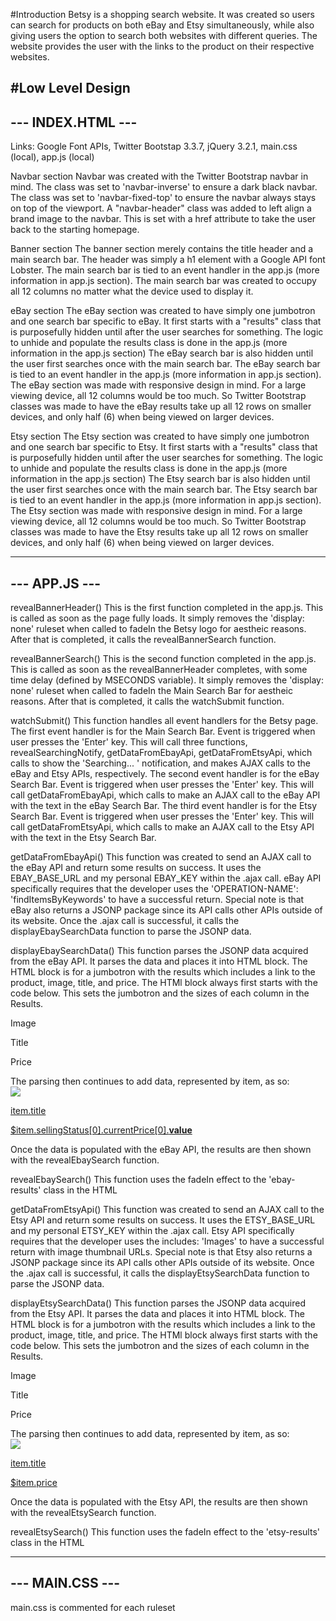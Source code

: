 #Introduction
Betsy is a shopping search website. It was created so users can search for products on both eBay and Etsy simultaneously, while also giving users the option to search both websites with different queries. The website provides the user with the links to the product on their respective websites.

#Low Level Design
------------------
--- INDEX.HTML ---
------------------
Links: Google Font APIs, Twitter Bootstap 3.3.7, jQuery 3.2.1, main.css (local), app.js (local)

Navbar section
  Navbar was created with the Twitter Bootstrap navbar in mind. 
  The class was set to 'navbar-inverse' to ensure a dark black navbar. 
  The class was set to 'navbar-fixed-top' to ensure the navbar always stays on top of the viewport. 
  A "navbar-header" class was added to left align a brand image to the navbar. This is set with a href attribute to take the user back to the starting homepage.

Banner section
  The banner section merely contains the title header and a main search bar. The header was simply a h1 element with a Google API font Lobster.
  The main search bar is tied to an event handler in the app.js (more information in app.js section). The main search bar was created to occupy all 12 columns no matter what the device used to display it. 

eBay section
  The eBay section was created to have simply one jumbotron and one search bar specific to eBay.
  It first starts with a "results" class that is purposefully hidden until after the user searches for something. The logic to unhide and populate the results class is done in the app.js (more information in the app.js section)
  The eBay search bar is also hidden until the user first searches once with the main search bar. 
  The eBay search bar is tied to an event handler in the app.js (more information in app.js section).
  The eBay section was made with responsive design in mind. For a large viewing device, all 12 columns would be too much. So Twitter Bootstrap classes was made to have the eBay results take up all 12 rows on smaller devices, and only half (6) when being viewed on larger devices.

Etsy section
  The Etsy section was created to have simply one jumbotron and one search bar specific to Etsy.
  It first starts with a "results" class that is purposefully hidden until after the user searches for something. The logic to unhide and populate the results class is done in the app.js (more information in the app.js section)
  The Etsy search bar is also hidden until the user first searches once with the main search bar. 
  The Etsy search bar is tied to an event handler in the app.js (more information in app.js section).
  The Etsy section was made with responsive design in mind. For a large viewing device, all 12 columns would be too much. So Twitter Bootstrap classes was made to have the Etsy results take up all 12 rows on smaller devices, and only half (6) when being viewed on larger devices.


--------------
--- APP.JS ---
--------------
revealBannerHeader()
  This is the first function completed in the app.js. This is called as soon as the page fully loads. It simply removes the 'display: none' ruleset when called to fadeIn the Betsy logo for aestheic reasons. After that is completed, it calls the revealBannerSearch function.

revealBannerSearch()
  This is the second function completed in the app.js. This is called as soon as the revealBannerHeader completes, with some time delay (defined by MSECONDS variable). It simply removes the 'display: none' ruleset when called to fadeIn the Main Search Bar for aestheic reasons. After that is completed, it calls the watchSubmit function.

watchSubmit()
  This function handles all event handlers for the Betsy page.
  The first event handler is for the Main Search Bar. Event is triggered when user presses the 'Enter' key. This will call three functions, revealSearchingNotify, getDataFromEbayApi, getDataFromEtsyApi, which calls to show the 'Searching... ' notification, and makes AJAX calls to the eBay and Etsy APIs, respectively. 
  The second event handler is for the eBay Search Bar. Event is triggered when user presses the 'Enter' key. This will call getDataFromEbayApi, which calls to make an AJAX call to the eBay API with the text in the eBay Search Bar.
  The third event handler is for the Etsy Search Bar. Event is triggered when user presses the 'Enter' key. This will call getDataFromEtsyApi, which calls to make an AJAX call to the Etsy API with the text in the Etsy Search Bar.

getDataFromEbayApi()
  This function was created to send an AJAX call to the eBay API and return some results on success. It uses the EBAY_BASE_URL and my personal EBAY_KEY within the .ajax call.
  eBay API specifically requires that the developer uses the 'OPERATION-NAME': 'findItemsByKeywords' to have a successful return.
  Special note is that eBay also returns a JSONP package since its API calls other APIs outside of its website. 
  Once the .ajax call is successful, it calls the displayEbaySearchData function to parse the JSONP data.

displayEbaySearchData()
  This function parses the JSONP data acquired from the eBay API.
  It parses the data and places it into HTML block. The HTML block is for a jumbotron with the results which includes a link to the product, image, title, and price.
  The HTMl block always first starts with the code below. This sets the jumbotron and the sizes of each column in the Results. 
    <div class="jumbotron pre-scrollable">
      <div class="container-fluid col-xs-12">
        <div class="container-fluid col-xs-2">
          <p class="header fontVarela">Image</p>
        </div>
        <div class="container-fluid col-xs-8">
          <p class="header fontVarela">Title</p>
        </div>
        <div class="container-fluid col-xs-2">
          <p class="header fontVarela">Price</p>
        </div>
      </div>
  The parsing then continues to add data, represented by item, as so:
    <a href="item.viewItemURL" target="_blank">
      <div class="container-fluid col-xs-12 ebay-row">
        <div class="container-fluid col-xs-2">
          <img class="img-fluid img-thumbnail" src="item.galleryURL">
        </div>
        <div class="container-fluid col-xs-8">
          <p>item.title</p>
        </div>
        <div class="container-fluid col-xs-2">
          <p>$item.sellingStatus[0].currentPrice[0].__value__</p>
        </div>
      </div>
    </a>
    Once the data is populated with the eBay API, the results are then shown with the revealEbaySearch function.

revealEbaySearch()
  This function uses the fadeIn effect to the 'ebay-results' class in the HTML

getDataFromEtsyApi()
  This function was created to send an AJAX call to the Etsy API and return some results on success. It uses the ETSY_BASE_URL and my personal ETSY_KEY within the .ajax call.
  Etsy API specifically requires that the developer uses the includes: 'Images' to have a successful return with image thumbnail URLs.
  Special note is that Etsy also returns a JSONP package since its API calls other APIs outside of its website. 
  Once the .ajax call is successful, it calls the displayEtsySearchData function to parse the JSONP data.

displayEtsySearchData()
  This function parses the JSONP data acquired from the Etsy API.
  It parses the data and places it into HTML block. The HTML block is for a jumbotron with the results which includes a link to the product, image, title, and price.
  The HTMl block always first starts with the code below. This sets the jumbotron and the sizes of each column in the Results. 
    <div class="jumbotron pre-scrollable">
      <div class="container-fluid col-xs-12">
        <div class="container-fluid col-xs-2">
          <p class="header fontVarela">Image</p>
        </div>
        <div class="container-fluid col-xs-8">
          <p class="header fontVarela">Title</p>
        </div>
        <div class="container-fluid col-xs-2">
          <p class="header fontVarela">Price</p>
        </div>
      </div>
  The parsing then continues to add data, represented by item, as so:
    <a href="item.url" target="_blank">
      <div class="container-fluid col-xs-12 etsy-row">
        <div class="container-fluid col-xs-2">
          <img class="img-fluid img-thumbnail" src="item.Images[0].url_75x75">
        </div>
        <div class="container-fluid col-xs-8">
          <p>item.title</p>
        </div>
        <div class="container-fluid col-xs-2">
          <p>$item.price</p>
        </div>
      </div>
    </a>
    Once the data is populated with the Etsy API, the results are then shown with the revealEtsySearch function.

revealEtsySearch()
  This function uses the fadeIn effect to the 'etsy-results' class in the HTML

----------------
--- MAIN.CSS ---
----------------
main.css is commented for each ruleset